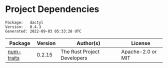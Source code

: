 # Project Dependencies
    Package:   dactyl
    Version:   0.4.3
    Generated: 2022-09-03 05:33:28 UTC

| Package | Version | Author(s) | License |
| ---- | ---- | ---- | ---- |
| [num-traits](https://github.com/rust-num/num-traits) | 0.2.15 | The Rust Project Developers | Apache-2.0 or MIT |
